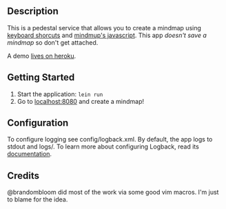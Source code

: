 ## Description

This is a pedestal service that allows you to create a mindmap using
[keyboard shorcuts](http://blog.mindmup.com/p/keyboard-shortcuts.html)
and [mindmup's javascript](https://github.com/mindmup/mindmup). This
app *doesn't save a mindmap* so don't get attached.

A demo [lives on heroku](http://mindmup-pedestal.herokuapp.com/).

## Getting Started

1. Start the application: `lein run`
2. Go to [localhost:8080](http://localhost:8080/) and create a mindmap!

## Configuration

To configure logging see config/logback.xml. By default, the app logs to stdout and logs/.
To learn more about configuring Logback, read its
[documentation](http://logback.qos.ch/documentation.html).

## Credits

@brandombloom did most of the work via some good vim macros. I'm just to blame for the idea.
